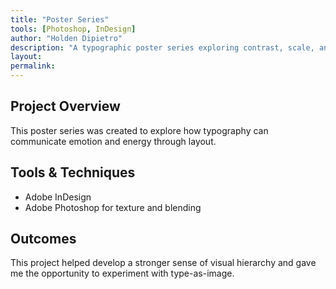 ```yaml
---
title: "Poster Series"
tools: [Photoshop, InDesign]
author: "Holden Dipietro"
description: "A typographic poster series exploring contrast, scale, and rhythm."
layout:
permalink:
---
```




## Project Overview <!-- # = h1 headline -->

This poster series was created to explore how 
typography can communicate emotion and energy through layout.

## Tools & Techniques <!-- headline --> 

- Adobe InDesign
- Adobe Photoshop for texture and blending


## Outcomes

This project helped develop a stronger sense of visual hierarchy and 
gave me the opportunity to experiment with type-as-image.